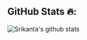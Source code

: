 ## GitHub Stats 🔥:
![Srikanta's github stats](https://github-readme-stats.vercel.app/api?username=srikanta30&show_icons=true&theme=prussian)

